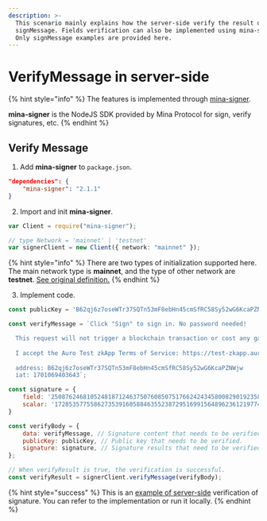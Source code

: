 ```yaml
---
description: >-
  This scenario mainly explains how the server-side verify the result of the
  signMessage. Fields verification can also be implemented using mina-signer.
  Only signMessage examples are provided here.
---
```


# VerifyMessage in server-side

{% hint style="info" %}
The features is implemented through [mina-signer](https://www.npmjs.com/package/mina-signer).

**mina-signer** is the NodeJS SDK provided by Mina Protocol for sign, verify signatures, etc.
{% endhint %}

## Verify Message

1. Add **mina-signer** to `package.json`.

```json
"dependencies": {
    "mina-signer": "2.1.1"
}
```

2. Import and init **mina-signer**.

```typescript
var Client = require("mina-signer");

// type Network = 'mainnet' | 'testnet'
var signerClient = new Client({ network: "mainnet" });
```

{% hint style="info" %}
There are two types of initialization supported here. The main network type is **mainnet**, and the type of other network are **testnet**. [See original definition.](https://github.com/o1-labs/o1js/blob/main/src/mina-signer/src/TSTypes.ts#L12)
{% endhint %}

3. Implement code.

```javascript
const publicKey = 'B62qj6z7oseWTr37SQTn53mF8ebHn45cmSfRC58Sy52wG6KcaPZNWjw'

const verifyMessage = `Click "Sign" to sign in. No password needed!

  This request will not trigger a blockchain transaction or cost any gas fees.
  
  I accept the Auro Test zkApp Terms of Service: https://test-zkapp.aurowallet.com
  
  address: B62qj6z7oseWTr37SQTn53mF8ebHn45cmSfRC58Sy52wG6KcaPZNWjw
  iat: 1701069403643`;

const signature = {
    field: '25087624681052481871246375076085075176624243458008290192358519021588472251513',
    scalar: '17285357755862735391605884635523872951699156489623612197745807470058903167470'
}

const verifyBody = {
    data: verifyMessage, // Signature content that needs to be verified.
    publicKey: publicKey, // Public key that needs to be verified.
    signature: signature, // Signature results that need to be verified.
};

// When verifyResult is true, the verification is successful.
const verifyResult = signerClient.verifyMessage(verifyBody);
```

{% hint style="success" %}
This is an [example of server-side](https://github.com/aurowallet/mina-signer-verify-example) verification of signature. You can refer to the implementation or run it locally.
{% endhint %}
